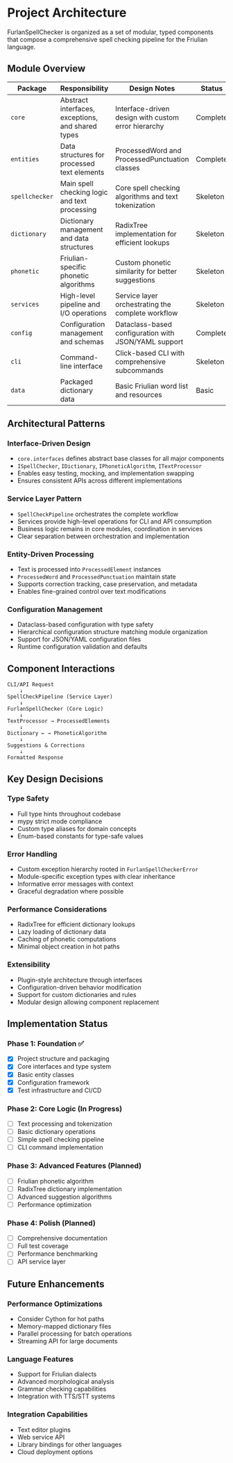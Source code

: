 # Project Architecture

FurlanSpellChecker is organized as a set of modular, typed components that compose a comprehensive spell checking pipeline for the Friulian language.

## Module Overview

| Package | Responsibility | Design Notes | Status |
| --- | --- | --- | --- |
| `core` | Abstract interfaces, exceptions, and shared types | Interface-driven design with custom error hierarchy | Complete |
| `entities` | Data structures for processed text elements | ProcessedWord and ProcessedPunctuation classes | Complete |
| `spellchecker` | Main spell checking logic and text processing | Core spell checking algorithms and text tokenization | Skeleton |
| `dictionary` | Dictionary management and data structures | RadixTree implementation for efficient lookups | Skeleton |
| `phonetic` | Friulian-specific phonetic algorithms | Custom phonetic similarity for better suggestions | Skeleton |
| `services` | High-level pipeline and I/O operations | Service layer orchestrating the complete workflow | Skeleton |
| `config` | Configuration management and schemas | Dataclass-based configuration with JSON/YAML support | Complete |
| `cli` | Command-line interface | Click-based CLI with comprehensive subcommands | Skeleton |
| `data` | Packaged dictionary data | Basic Friulian word list and resources | Basic |

## Architectural Patterns

### Interface-Driven Design
- `core.interfaces` defines abstract base classes for all major components
- `ISpellChecker`, `IDictionary`, `IPhoneticAlgorithm`, `ITextProcessor`
- Enables easy testing, mocking, and implementation swapping
- Ensures consistent APIs across different implementations

### Service Layer Pattern
- `SpellCheckPipeline` orchestrates the complete workflow
- Services provide high-level operations for CLI and API consumption
- Business logic remains in core modules, coordination in services
- Clear separation between orchestration and implementation

### Entity-Driven Processing
- Text is processed into `ProcessedElement` instances
- `ProcessedWord` and `ProcessedPunctuation` maintain state
- Supports correction tracking, case preservation, and metadata
- Enables fine-grained control over text modifications

### Configuration Management
- Dataclass-based configuration with type safety
- Hierarchical configuration structure matching module organization
- Support for JSON/YAML configuration files
- Runtime configuration validation and defaults

## Component Interactions

```
CLI/API Request
    ↓
SpellCheckPipeline (Service Layer)
    ↓
FurlanSpellChecker (Core Logic)
    ↓
TextProcessor → ProcessedElements
    ↓
Dictionary ← → PhoneticAlgorithm
    ↓
Suggestions & Corrections
    ↓
Formatted Response
```

## Key Design Decisions

### Type Safety
- Full type hints throughout codebase
- mypy strict mode compliance
- Custom type aliases for domain concepts
- Enum-based constants for type-safe values

### Error Handling
- Custom exception hierarchy rooted in `FurlanSpellCheckerError`
- Module-specific exception types with clear inheritance
- Informative error messages with context
- Graceful degradation where possible

### Performance Considerations
- RadixTree for efficient dictionary lookups
- Lazy loading of dictionary data
- Caching of phonetic computations
- Minimal object creation in hot paths

### Extensibility
- Plugin-style architecture through interfaces
- Configuration-driven behavior modification
- Support for custom dictionaries and rules
- Modular design allowing component replacement

## Implementation Status

### Phase 1: Foundation ✅
- [x] Project structure and packaging
- [x] Core interfaces and type system
- [x] Basic entity classes
- [x] Configuration framework
- [x] Test infrastructure and CI/CD

### Phase 2: Core Logic (In Progress)
- [ ] Text processing and tokenization
- [ ] Basic dictionary operations
- [ ] Simple spell checking pipeline
- [ ] CLI command implementation

### Phase 3: Advanced Features (Planned)
- [ ] Friulian phonetic algorithm
- [ ] RadixTree dictionary implementation
- [ ] Advanced suggestion algorithms
- [ ] Performance optimization

### Phase 4: Polish (Planned)
- [ ] Comprehensive documentation
- [ ] Full test coverage
- [ ] Performance benchmarking
- [ ] API service layer

## Future Enhancements

### Performance Optimizations
- Consider Cython for hot paths
- Memory-mapped dictionary files
- Parallel processing for batch operations
- Streaming API for large documents

### Language Features
- Support for Friulian dialects
- Advanced morphological analysis
- Grammar checking capabilities
- Integration with TTS/STT systems

### Integration Capabilities
- Text editor plugins
- Web service API
- Library bindings for other languages
- Cloud deployment options
